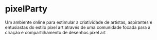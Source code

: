 # pixelParty
Um ambiente online para estimular a criatividade de artistas, aspirantes e entusiastas do estilo pixel art através de uma comunidade focada para a criação e compartilhamento de desenhos pixel art
